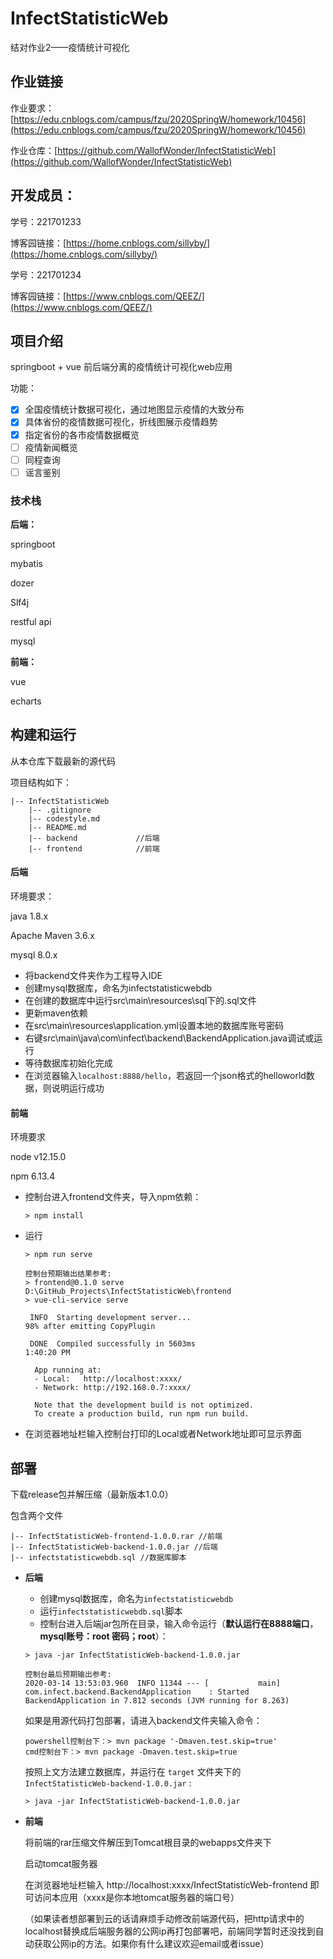 # InfectStatisticWeb
结对作业2——疫情统计可视化

## 作业链接

作业要求：[https://edu.cnblogs.com/campus/fzu/2020SpringW/homework/10456](https://edu.cnblogs.com/campus/fzu/2020SpringW/homework/10456)

作业仓库：[https://github.com/WallofWonder/InfectStatisticWeb](https://github.com/WallofWonder/InfectStatisticWeb)



## 开发成员：

学号：221701233 

博客园链接：[https://home.cnblogs.com/sillyby/](https://home.cnblogs.com/sillyby/)

学号：221701234

博客园链接：[https://www.cnblogs.com/QEEZ/](https://www.cnblogs.com/QEEZ/)

## 项目介绍

springboot + vue 前后端分离的疫情统计可视化web应用

功能：

- [x] 全国疫情统计数据可视化，通过地图显示疫情的大致分布
- [x] 具体省份的疫情数据可视化，折线图展示疫情趋势
- [x] 指定省份的各市疫情数据概览
- [ ] 疫情新闻概览
- [ ] 同程查询
- [ ] 谣言鉴别

### 技术栈

**后端：**

springboot

mybatis

dozer

Slf4j

restful api

mysql

**前端：**

vue

echarts

## 构建和运行

从本仓库下载最新的源代码

项目结构如下：

```
|-- InfectStatisticWeb
    |-- .gitignore
    |-- codestyle.md
    |-- README.md
    |-- backend  		  	//后端
    |-- frontend			//前端
```



#### 后端

环境要求：

java 1.8.x

Apache Maven 3.6.x

mysql 8.0.x

- 将backend文件夹作为工程导入IDE
- 创建mysql数据库，命名为infectstatisticwebdb
- 在创建的数据库中运行src\main\resources\sql下的.sql文件
- 更新maven依赖
- 在src\main\resources\application.yml设置本地的数据库账号密码
- 右键src\main\java\com\infect\backend\BackendApplication.java调试或运行
- 等待数据库初始化完成
- 在浏览器输入`localhost:8888/hello`，若返回一个json格式的helloworld数据，则说明运行成功

#### **前端**

环境要求

node v12.15.0

npm 6.13.4

- 控制台进入frontend文件夹，导入npm依赖：

    ```undefined
    > npm install
    ```

- 运行

    ```
    > npm run serve
    
    控制台预期输出结果参考:
    > frontend@0.1.0 serve D:\GitHub_Projects\InfectStatisticWeb\frontend
    > vue-cli-service serve
    
     INFO  Starting development server...
    98% after emitting CopyPlugin
    
     DONE  Compiled successfully in 5603ms                                                                        1:40:20 PM
    
      App running at:
      - Local:   http://localhost:xxxx/
      - Network: http://192.168.0.7:xxxx/
    
      Note that the development build is not optimized.
      To create a production build, run npm run build.
    ```

- 在浏览器地址栏输入控制台打印的Local或者Network地址即可显示界面

## 部署

下载release包并解压缩（最新版本1.0.0）

包含两个文件

```
|-- InfectStatisticWeb-frontend-1.0.0.rar //前端
|-- InfectStatisticWeb-backend-1.0.0.jar //后端
|-- infectstatisticwebdb.sql //数据库脚本
```

- **后端**

    - 创建mysql数据库，命名为`infectstatisticwebdb`
    - 运行`infectstatisticwebdb.sql`脚本
    - 控制台进入后端jar包所在目录，输入命令运行（**默认运行在8888端口**，**mysql账号：root 密码；root**）：
    

    ```
    > java -jar InfectStatisticWeb-backend-1.0.0.jar
    
    控制台最后预期输出参考:
    2020-03-14 13:53:03.960  INFO 11344 --- [           main] com.infect.backend.BackendApplication    : Started BackendApplication in 7.812 seconds (JVM running for 8.263)
    ```
    
    如果是用源代码打包部署，请进入backend文件夹输入命令：
    ```
    powershell控制台下：> mvn package '-Dmaven.test.skip=true'
    cmd控制台下：> mvn package -Dmaven.test.skip=true
    ```
    按照上文方法建立数据库，并运行在 `target` 文件夹下的 `InfectStatisticWeb-backend-1.0.0.jar` :
    ```
    > java -jar InfectStatisticWeb-backend-1.0.0.jar
    ```
- **前端**

    将前端的rar压缩文件解压到Tomcat根目录的webapps文件夹下

    启动tomcat服务器

    在浏览器地址栏输入 http://localhost:xxxx/InfectStatisticWeb-frontend 即可访问本应用（xxxx是你本地tomcat服务器的端口号）
    
    （如果读者想部署到云的话请麻烦手动修改前端源代码，把http请求中的localhost替换成后端服务器的公网ip再打包部署吧，前端同学暂时还没找到自动获取公网ip的方法。如果你有什么建议欢迎email或者issue）

